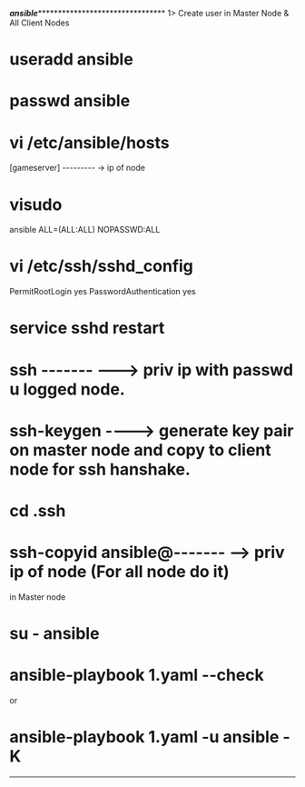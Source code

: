 *****************************************************************ansible*************************************************************************************************
1> Create user in Master Node & All Client Nodes
# useradd ansible
# passwd ansible
# vi /etc/ansible/hosts
[gameserver]
---------    -> ip of node
# visudo 
ansible ALL=(ALL:ALL) NOPASSWD:ALL
# vi /etc/ssh/sshd_config
PermitRootLogin yes
PasswordAuthentication yes
# service sshd restart
# ssh -------  ---> priv ip with passwd u logged node.
# ssh-keygen ----> generate key pair on master node and copy to client node for ssh hanshake.
# cd .ssh
# ssh-copyid ansible@-------   --> priv ip of node (For all node do it)

in Master node 
# su - ansible
# ansible-playbook 1.yaml --check

or
# ansible-playbook 1.yaml -u ansible -K

*************************************************************************************************************************************************************************
